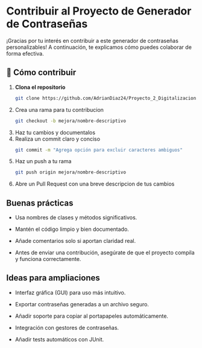 # Contribuir al Proyecto de Generador de Contraseñas

¡Gracias por tu interés en contribuir a este generador de contraseñas personalizables! A continuación, te explicamos cómo puedes colaborar de forma efectiva.

## 🤝 Cómo contribuir

1. **Clona el repositorio**
   ```bash
   git clone https://github.com/AdrianDiaz24/Proyecto_2_Digitalizacion
   ```
2. Crea una rama para tu contribucion
    ```bash
   git checkout -b mejora/nombre-descriptivo
   ```
3. Haz tu cambios y documentalos
4. Realiza un commit claro y conciso
    ```bash
   git commit -m "Agrega opción para excluir caracteres ambiguos"
   ```
5. Haz un push a tu rama
    ```bash
   git push origin mejora/nombre-descriptivo
   ```
6. Abre un Pull Request con una breve descripcion de tus cambios

## Buenas prácticas

- Usa nombres de clases y métodos significativos.

- Mantén el código limpio y bien documentado.

- Añade comentarios solo si aportan claridad real.

- Antes de enviar una contribución, asegúrate de que el proyecto compila y funciona correctamente.

## Ideas para ampliaciones

- Interfaz gráfica (GUI) para uso más intuitivo.

- Exportar contraseñas generadas a un archivo seguro.

- Añadir soporte para copiar al portapapeles automáticamente.

- Integración con gestores de contraseñas.

- Añadir tests automáticos con JUnit.